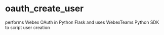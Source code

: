 # oauth_create_user
performs Webex OAuth in Python Flask and uses WebexTeams Python SDK to script user creation
